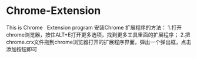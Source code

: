 # Chrome-Extension
This is Chrome   Extension program
安装Chrome 扩展程序的方法：
1.打开chrome浏览器，按住ALT+E打开更多选项，找到更多工具里面的扩展程序；
2.把chrome.crx文件拖到chrome浏览器打开的扩展程序界面，弹出一个弹出框，点击添加按钮即可
